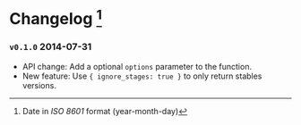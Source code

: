 Changelog [^1]
==============

### `v0.1.0` 2014-07-31

 * API change: Add a optional `options` parameter to the function.
 * New feature: Use `{ ignore_stages: true }` to only return stables versions.

[^1]: Date in *ISO 8601* format (year-month-day)